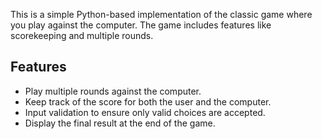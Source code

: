This is a simple Python-based implementation of the classic game where you play against the computer. The game includes features like scorekeeping and multiple rounds.

## Features

- Play multiple rounds against the computer.
- Keep track of the score for both the user and the computer.
- Input validation to ensure only valid choices are accepted.
- Display the final result at the end of the game.

